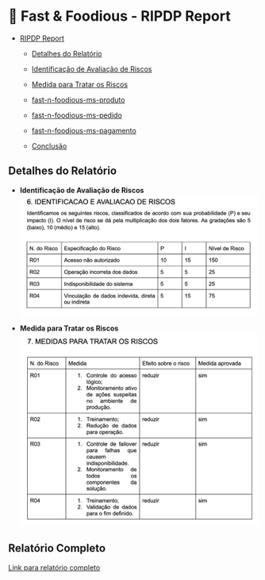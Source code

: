 # 🍔 Fast & Foodious - RIPDP Report

- [RIPDP Report](#ripdp-report)

  - [Detalhes do Relatório](#detalhes-do-relatorio)
  - [Identificação de Avaliação de Riscos](#identificacao-de-avaliacao-de-riscos)
  - [Medida para Tratar os Riscos](#medida-para-tratar-os-riscos)

  - [fast-n-foodious-ms-produto](#fast-n-foodious-ms-produto)
  - [fast-n-foodious-ms-pedido](#fast-n-foodious-ms-pedido)
  - [fast-n-foodious-ms-pagamento](#fast-n-foodious-ms-pagamento)
  - [Conclusão](#conclusao)

## Detalhes do Relatório

- **Identificação de Avaliação de Riscos**
  ![Identificação de Avaliação de Riscos](png/6-identificacao-e-avaliacao-de-riscos.png)

- **Medida para Tratar os Riscos**
  ![Medida para Tratar os Riscos](png/7-medida-para-tratar-os-riscos.png)

## Relatório Completo

[Link para relatório completo](pdf/fast-n-foodious-ripdp-report.pdf)
